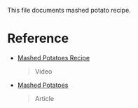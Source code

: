 This file documents mashed potato recipe.

# Reference

- [Mashed Potatoes Recipe](https://www.youtube.com/watch?v=HfdFlenF6XI)

  > Video

- [Mashed Potatoes](https://preppykitchen.com/mashed-potatoes/)

  > Article
